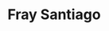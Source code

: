 ---
layout: post
title: Fray Santiago
arranger: Andreas
pagecount: 5
difficulty: 2
categories: espanol
---